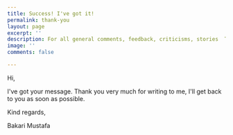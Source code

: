 ```yaml
---
title: Success! I've got it!
permalink: thank-you
layout: page
excerpt: ''
description: For all general comments, feedback, criticisms, stories  Thank you.
image: ''
comments: false

---
```

Hi,

I've got your message. Thank you very much for writing to me, I'll get back to you as soon as possible.

Kind regards,

Bakari Mustafa